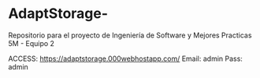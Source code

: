 # AdaptStorage-
Repositorio para el proyecto de Ingeniería de Software y Mejores Practicas 5M - Equipo 2
 
 ACCESS:
 https://adaptstorage.000webhostapp.com/
 Email: admin
 Pass:  admin
